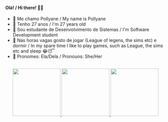 #### Olá! / Hi there! 🤗👋

- 👾 Me chamo Pollyane / My name is Pollyane
- 👾 Tenho 27 anos / I'm 27 years old
- 👾 Sou estudante de Desenvolvimento de Sistemas / I'm Software Development student
- 👾 Nas horas vagas gosto de jogar (League of legens, the sims etc) e dormir / In my spare time I like to play games, such as League, the sims etc and sleep 😂😴
- 👾 Pronomes: Ela/Dela / Pronouns: She/Her
##
<div align="center">
  <a href="(https://github.com/americapolly/)">
  <img height="150em" src="https://github-readme-stats.vercel.app/api?username=americapolly&show_icons=true&theme=onedark&hide_border=true&dahide_border=true&dainclude_all_commits=true&count_private=true"/>
 <img height= "150cm" src="http://github-readme-streak-stats.herokuapp.com?user=americapolly&theme=onedark&hide_border=true&date_format=n%2Fj%5B%2FY%5D&locale=pt-br"/>
 
  <img height="150em" src="https://github-readme-stats.vercel.app/api/top-langs/?username=americapolly&layout=compact&langs_count=7&theme=onedark&hide_border=true"/>
</div>

